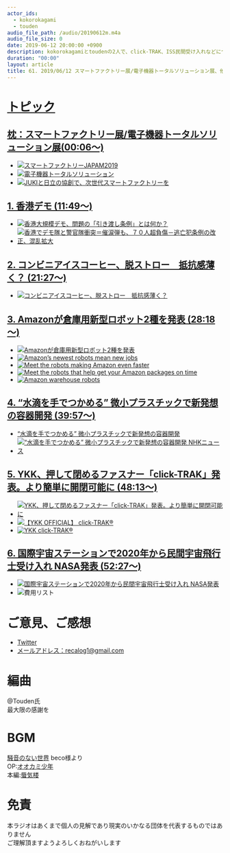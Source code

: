 ```yaml
---
actor_ids:
  - kokorokagami
  - touden
audio_file_path: /audio/20190612m.m4a
audio_file_size: 0
date: 2019-06-12 20:00:00 +0900
description: kokorokagamiとtoudenの2人で、click-TRAK、ISS民間受け入れなどについて話しました。
duration: "00:00"
layout: article
title: 61. 2019/06/12 スマートファクトリー展/電子機器トータルソリューション展、他
---
```

# <u>トピック</u>

## <u>枕：スマートファクトリー展/電子機器トータルソリューション展(00:06～)</u>

- [![スマートファクトリーJAPAM2019](https://biz.nikkan.co.jp/eve/smart-factory/images/slide01.jpg)](https://biz.nikkan.co.jp/eve/smart-factory/)
- [![電子機器トータルソリューション](https://www.jpcashow.com/show2019/common/img/top/slider/visual.jpg?190404)](https://www.jpcashow.com/show2019/index.html)
- [![JUKIと日立の協創で、次世代スマートファクトリーを](https://d1uzk9o9cg136f.cloudfront.net/f/16782574/rc/2018/11/26/529771880cfa0c236a9a441490090bb582400a94_xlarge.jpg)](https://www.foresight.ext.hitachi.co.jp/_ct/17231126)

## <u>1. 香港デモ (11:49～)</u>

- [![香港大規模デモ、問題の「引き渡し条例」とは何か？](https://www.newsweekjapan.jp/stories/assets_c/2019/06/REUTERS190612_HongKong-thumb-720xauto-161565.jpg)](https://www.newsweekjapan.jp/stories/world/2019/06/post-12300.php)
- [![香港でデモ隊と警官隊衝突＝催涙弾も、７０人超負傷－逃亡犯条例の改正、混乱拡大](https://www.jiji.com/news2/kiji_photos/20190612at62S_t.jpg)](https://www.jiji.com/jc/article?k=2019061200833&g=int)

## <u>2. コンビニアイスコーヒー、脱ストロー　抵抗感薄く？ (21:27～)</u>

- [![コンビニアイスコーヒー、脱ストロー　抵抗感薄く？](https://article-image-ix.nikkei.com/https%3A%2F%2Fimgix-proxy.n8s.jp%2FDSXKZO4583443007062019H34A00-3.jpg?w=900&h=738&auto=format%2Ccompress&ch=Width%2CDPR&q=45&fit=crop&crop=faces%2Cfocalpoint&fp-x=0.85&fp-y=0.2&ixlib=js-1.2.0&s=efca6501740d00c625f59cf2a01a4fc0)](https://r.nikkei.com/article/DGXMZO45883680Q9A610C1H34A00?n_cid=SNSTW001&s=2)

## <u>3. Amazonが倉庫用新型ロボット2種を発表  (28:18～)</u>

- [![Amazonが倉庫用新型ロボット2種を発表](https://techcrunchjp.files.wordpress.com/2019/06/pegasus.png?w=738)](https://jp.techcrunch.com/2019/06/06/2019-06-05-amazon-debuts-a-pair-of-new-warehouse-robots/)
- [![Amazon’s newest robots mean new jobs](https://img.youtube.com/vi/4MH7LSLK8Dk/0.jpg)](https://www.youtube.com/watch?v=4MH7LSLK8Dk)
- [![Meet the robots making Amazon even faster](https://img.youtube.com/vi/UtBa9yVZBJM/0.jpg)](https://www.youtube.com/watch?v=UtBa9yVZBJM)
- [![Meet the robots that help get your Amazon packages on time](https://img.youtube.com/vi/OC23afQmYX4/0.jpg)](https://www.youtube.com/watch?v=OC23afQmYX4)
- [![Amazon warehouse robots](https://img.youtube.com/vi/4sEVX4mPuto/0.jpg)](https://www.youtube.com/watch?v=4sEVX4mPuto)

## <u>4. “水滴を手でつかめる” 微小プラスチックで新発想の容器開発 (39:57～)</u>

- [“水滴を手でつかめる” 微小プラスチックで新発想の容器開発](https://www3.nhk.or.jp/news/html/20190606/amp/k10011942661000.html?__twitter_impression=true)
- [![“水滴を手でつかめる” 微小プラスチックで新発想の容器開発 NHKニュース](https://img.youtube.com/vi/n1pnEb1TszE/0.jpg)](https://www.youtube.com/watch?v=n1pnEb1TszE)

## <u>5. YKK、押して閉めるファスナー「click-TRAK」発表。より簡単に開閉可能に (48:13～)</u>

- [![YKK、押して閉めるファスナー「click-TRAK」発表。より簡単に開閉可能に](https://o.aolcdn.com/images/dims?resize=2000%2C2000%2Cshrink&image_uri=https%3A%2F%2Fs.yimg.com%2Fos%2Fcreatr-uploaded-images%2F2019-06%2Fa612fef0-8c17-11e9-bf5f-ea2fe68bed7b&client=a1acac3e1b3290917d92&signature=827223f6a38a65562dd8d07d471725a285149005)](https://japanese.engadget.com/2019/06/11/ykk-click-trak/)
- [![【YKK OFFICIAL】 click-TRAK®](https://img.youtube.com/vi/hx0INtgqmOU/0.jpg)](https://www.youtube.com/watch?v=hx0INtgqmOU)
- [![YKK click-TRAK®](https://img.youtube.com/vi/eNKoLfg5Ik8/0.jpg)](https://www.youtube.com/watch?v=eNKoLfg5Ik8)

## <u>6. 国際宇宙ステーションで2020年から民間宇宙飛行士受け入れ NASA発表  (52:27～)</u>

- [![国際宇宙ステーションで2020年から民間宇宙飛行士受け入れ NASA発表](https://rpr.c.yimg.jp/amd/20190608-00129253-roupeiro-000-3-view.jpg)](https://news.yahoo.co.jp/byline/akiyamaayano/20190608-00129253/)
- ![費用リスト](https://rpr.c.yimg.jp/im_sigg38S_BGz__mu8lQCjydbaSg---x799-n1/amd/20190608-00129253-roupeiro-002-3-view.jpg)

# ご意見、ご感想
- [Twitter](https://twitter.com/recalog1)
- [メールアドレス：recalog1@gmail.com](recalog1@gmail.com)

# 編曲

@Touden氏  
最大限の感謝を  

# BGM

[騒音のない世界](http://noiselessworld.net/) beco様より  
OP:[オオカミ少年](https://soundcloud.com/baron1_3/wolfboy)  
本編:[蜃気楼](https://soundcloud.com/baron1_3/shinkirou)  

# 免責

本ラジオはあくまで個人の見解であり現実のいかなる団体を代表するものではありません  
ご理解頂ますようよろしくおねがいします  